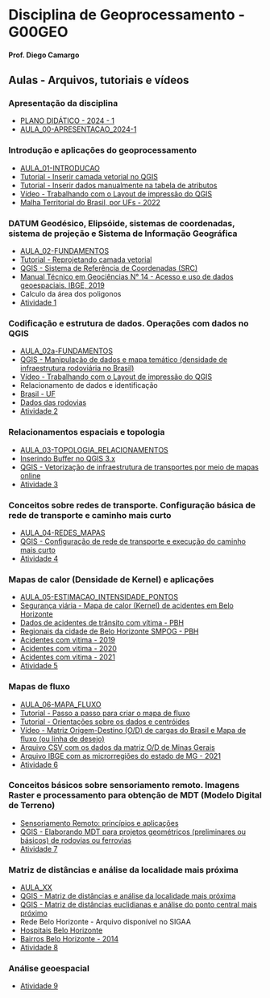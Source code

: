 # Disciplina de Geoprocessamento - G00GEO
#### Prof. Diego Camargo

## Aulas - Arquivos, tutoriais e vídeos
### Apresentação da disciplina
- [PLANO DIDÁTICO - 2024 - 1]()
- [AULA_00-APRESENTACAO_2024-1](https://github.com/d-camargo/geoprocessamento/blob/43e92997989c334c3cf83c683289723df801ab6f/arquivos/AULA_00-APRESENTACAO_2024-1.pdf)

### Introdução e aplicações do geoprocessamento
- [AULA_01-INTRODUCAO](https://github.com/d-camargo/geo/raw/65897db4e83f1ee69554438356894cc4922c1ffe/arquivos/AULA_01-INTRODUCAO.pdf)
- [Tutorial - Inserir camada vetorial no QGIS](https://sway.office.com/VH2ndMKEzRpI45ii?ref=Link)
- [Tutorial - Inserir dados manualmente na tabela de atributos](https://sway.office.com/gokwxb2FP3C4D7Lp?ref=Link)
- [Vídeo - Trabalhando com o Layout de impressão do QGIS](https://youtu.be/NvrLQUenRAQ)
- [Malha Territorial do Brasil, por UFs - 2022](https://github.com/d-camargo/geo/raw/65897db4e83f1ee69554438356894cc4922c1ffe/arquivos/BR_UF_2022.zip)

### DATUM Geodésico, Elipsóide, sistemas de coordenadas, sistema de projeção e Sistema de Informação Geográfica
- [AULA_02-FUNDAMENTOS](https://raw.githubusercontent.com/d-camargo/geo/gh-pages/arquivos/AULA_02-FUNDAMENTOS.pdf)
- [Tutorial - Reprojetando camada vetorial](https://sway.office.com/kHHzvq2lQOFq3HSb?ref=Link)
- [QGIS - Sistema de Referência de Coordenadas (SRC)](https://youtu.be/RhE2YUpkNMo)
- [Manual Técnico em Geociências N° 14 - Acesso e uso de dados geoespaciais. IBGE, 2019](https://biblioteca.ibge.gov.br/visualizacao/livros/liv101675.pdf)
- Calculo da área dos poligonos
- [Atividade 1](https://raw.githubusercontent.com/d-camargo/geo/gh-pages/arquivos/Atividade_01-Geoprocessamento.pdf)

### Codificação e estrutura de dados. Operações com dados no QGIS
- [AULA_02a-FUNDAMENTOS](https://raw.githubusercontent.com/d-camargo/geo/gh-pages/arquivos/AULA_03-DADOS.pdf)
- [QGIS - Manipulação de dados e mapa temático (densidade de infraestrutura rodoviária no Brasil)](https://youtu.be/GWm8ekcsv1M)
- [Vídeo - Trabalhando com o Layout de impressão do QGIS](https://youtu.be/NvrLQUenRAQ)
- Relacionamento de dados e identificação
- [Brasil - UF](https://raw.githubusercontent.com/d-camargo/geo/gh-pages/arquivos/BR_UF_2022.gpkg)
- [Dados das rodovias](https://raw.githubusercontent.com/d-camargo/geo/gh-pages/arquivos/rodovias.csv)
- [Atividade 2](https://raw.githubusercontent.com/d-camargo/geo/gh-pages/arquivos/Atividade_02-Geoprocessamento.pdf)

### Relacionamentos espaciais e topologia
- [AULA_03-TOPOLOGIA_RELACIONAMENTOS](https://raw.githubusercontent.com/d-camargo/geo/gh-pages/arquivos/AULA_03-TOPOLOGIA_RELACIONAMENTOS.pdf)
- [Inserindo Buffer no QGIS 3.x](https://sway.office.com/d8RavoQJsuYDThEq?ref=Link)
- [QGIS - Vetorização de infraestrutura de transportes por meio de mapas online](https://youtu.be/XwLkVBkKL8Q)
- [Atividade 3](https://raw.githubusercontent.com/d-camargo/geo/gh-pages/arquivos/Atividade_03-Geoprocessamento.pdf)

### Conceitos sobre redes de transporte. Configuração básica de rede de transporte e caminho mais curto
- [AULA_04-REDES_MAPAS](https://raw.githubusercontent.com/d-camargo/geo/gh-pages/arquivos/AULA_04-REDES_MAPAS.pdf)
- [QGIS - Configuração de rede de transporte e execução do caminho mais curto](https://youtu.be/ydCOEJsVo78)
- [Atividade 4](https://raw.githubusercontent.com/d-camargo/geo/gh-pages/arquivos/Atividade_04-Geoprocessamento.pdf)

### Mapas de calor (Densidade de Kernel) e aplicações
- [AULA_05-ESTIMACAO_INTENSIDADE_PONTOS](https://raw.githubusercontent.com/d-camargo/geo/gh-pages/arquivos/AULA_05-ESTIMACAO_INTENSIDADE_PONTOS.pdf)
- [Segurança viária - Mapa de calor (Kernel) de acidentes em Belo Horizonte](https://youtu.be/gYEqmZudaG4)
- [Dados de acidentes de trânsito com vítima - PBH](https://dados.pbh.gov.br/dataset/relacao-dos-veiculos-envolvidos-nos-acidentes-de-transito-com-vitima)
- [Regionais da cidade de Belo Horizonte SMPOG - PBH](https://raw.githubusercontent.com/d-camargo/geo/gh-pages/arquivos/REGIONAIS_SMPOG_PBH.gpkg)
- [Acidentes com vitima - 2019](https://raw.githubusercontent.com/d-camargo/geo/gh-pages/arquivos/acidentes_com_vitima_2019-BH.csv)
- [Acidentes com vitima - 2020](https://raw.githubusercontent.com/d-camargo/geo/gh-pages/arquivos/acidentes_com_vitima_2020-BH.csv)
- [Acidentes com vitima - 2021](https://raw.githubusercontent.com/d-camargo/geo/gh-pages/arquivos/acidentes_com_vitima_2021-BH.csv)
- [Atividade 5](https://raw.githubusercontent.com/d-camargo/geo/gh-pages/arquivos/Atividade_05-Geoprocessamento.pdf)

### Mapas de fluxo
- [AULA_06-MAPA_FLUXO](https://raw.githubusercontent.com/d-camargo/geo/gh-pages/arquivos/AULA_06-MAPA_FLUXO.pdf)
- [Tutorial - Passo a passo para criar o mapa de fluxo](https://sway.office.com/MBAQqIcFz4pooVun?ref=Link)
- [Tutorial - Orientações sobre os dados e centróides](https://sway.office.com/zVaGMViN9u8VBDiK?ref=Link&loc=mysways)
- [Vídeo - Matriz Origem-Destino (O/D) de cargas do Brasil e Mapa de fluxo (ou linha de desejo)](https://youtu.be/FvKtsuL-ul4)
- [Arquivo CSV com os dados da matriz O/D de Minas Gerais](https://raw.githubusercontent.com/d-camargo/geo/gh-pages/arquivos/OD-MG_EXPORT.csv)
- [Arquivo IBGE com as microrregiões do estado de MG - 2021](https://raw.githubusercontent.com/d-camargo/geo/gh-pages/arquivos/MICRO_MG-2021-2.gpkg)
- [Atividade 6](https://raw.githubusercontent.com/d-camargo/geo/gh-pages/arquivos/Atividade_06-Geoprocessamento.pdf)

### Conceitos básicos sobre sensoriamento remoto. Imagens Raster e processamento para obtenção de MDT (Modelo Digital de Terreno)
- [Sensoriamento Remoto: princípios e aplicações](https://youtu.be/hPuWMFt66oA?si=lU4WRQOkL6c6LHgz)
- [QGIS - Elaborando MDT para projetos geométricos (preliminares ou básicos) de rodovias ou ferrovias](https://youtu.be/jZuTs68CSGc)
- [Atividade 7](https://raw.githubusercontent.com/d-camargo/geo/gh-pages/arquivos/Atividade_07-Geoprocessamento.pdf)

### Matriz de distâncias e análise da localidade mais próxima
- [AULA_XX]()
- [QGIS - Matriz de distâncias e análise da localidade mais próxima](https://youtu.be/vATTOVOozfQ?si=_37SQL0Egab7gejX)
- [QGIS - Matriz de distâncias euclidianas e análise do ponto central mais próximo](https://youtu.be/mIHzlsoBFL8?si=F4asSl_NRqs-74GK)
- Rede Belo Horizonte - Arquivo disponível no SIGAA
- [Hospitais Belo Horizonte](https://raw.githubusercontent.com/d-camargo/geo/gh-pages/arquivos/HOSPITAIS.gpkg)
- [Bairros Belo Horizonte - 2014](https://raw.githubusercontent.com/d-camargo/geo/gh-pages/arquivos/BAIRROS_2014_SUPLAN_PBH.gpkg)
- [Atividade 8](https://raw.githubusercontent.com/d-camargo/geo/gh-pages/arquivos/Atividade_08-Geoprocessamento.pdf)

### Análise geoespacial
- [Atividade 9](https://raw.githubusercontent.com/d-camargo/geo/gh-pages/arquivos/Atividade_09-Geoprocessamento.pdf)
